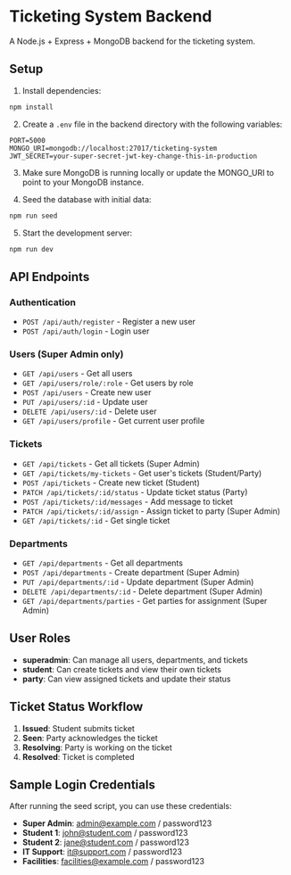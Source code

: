 # Ticketing System Backend

A Node.js + Express + MongoDB backend for the ticketing system.

## Setup

1. Install dependencies:
```bash
npm install
```

2. Create a `.env` file in the backend directory with the following variables:
```
PORT=5000
MONGO_URI=mongodb://localhost:27017/ticketing-system
JWT_SECRET=your-super-secret-jwt-key-change-this-in-production
```

3. Make sure MongoDB is running locally or update the MONGO_URI to point to your MongoDB instance.

4. Seed the database with initial data:
```bash
npm run seed
```

5. Start the development server:
```bash
npm run dev
```

## API Endpoints

### Authentication
- `POST /api/auth/register` - Register a new user
- `POST /api/auth/login` - Login user

### Users (Super Admin only)
- `GET /api/users` - Get all users
- `GET /api/users/role/:role` - Get users by role
- `POST /api/users` - Create new user
- `PUT /api/users/:id` - Update user
- `DELETE /api/users/:id` - Delete user
- `GET /api/users/profile` - Get current user profile

### Tickets
- `GET /api/tickets` - Get all tickets (Super Admin)
- `GET /api/tickets/my-tickets` - Get user's tickets (Student/Party)
- `POST /api/tickets` - Create new ticket (Student)
- `PATCH /api/tickets/:id/status` - Update ticket status (Party)
- `POST /api/tickets/:id/messages` - Add message to ticket
- `PATCH /api/tickets/:id/assign` - Assign ticket to party (Super Admin)
- `GET /api/tickets/:id` - Get single ticket

### Departments
- `GET /api/departments` - Get all departments
- `POST /api/departments` - Create department (Super Admin)
- `PUT /api/departments/:id` - Update department (Super Admin)
- `DELETE /api/departments/:id` - Delete department (Super Admin)
- `GET /api/departments/parties` - Get parties for assignment (Super Admin)

## User Roles

- **superadmin**: Can manage all users, departments, and tickets
- **student**: Can create tickets and view their own tickets
- **party**: Can view assigned tickets and update their status

## Ticket Status Workflow

1. **Issued**: Student submits ticket
2. **Seen**: Party acknowledges the ticket
3. **Resolving**: Party is working on the ticket
4. **Resolved**: Ticket is completed

## Sample Login Credentials

After running the seed script, you can use these credentials:

- **Super Admin**: admin@example.com / password123
- **Student 1**: john@student.com / password123
- **Student 2**: jane@student.com / password123
- **IT Support**: it@support.com / password123
- **Facilities**: facilities@example.com / password123
